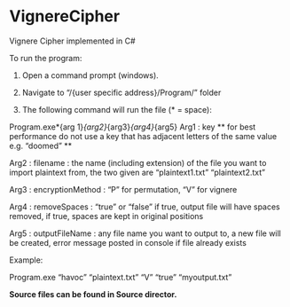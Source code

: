 # VignereCipher

Vignere Cipher implemented in C#

To run the program:

1. Open a command prompt (windows).

2. Navigate to “/{user specific address}/Program/” folder
 
3. The following command will run the file (* = space): 

Program.exe*{arg 1}*{arg2}*{arg3}*{arg4}*{arg5}
Arg1 : key    ** for best performance do not use a key that has adjacent letters of the same value e.g. “doomed” **

Arg2 : filename : the name (including extension) of the file you want to import plaintext from, the two given are “plaintext1.txt”
“plaintext2.txt”

Arg3 :  encryptionMethod : “P” for permutation, “V” for vignere

Arg4 : removeSpaces : “true” or “false” if true, output file will have spaces removed, if true, spaces are kept in original positions

Arg5 : outputFileName  : any file name you want to output to, a new file will be created, error message posted in console if file already exists


Example: 

Program.exe “havoc” “plaintext.txt” “V” “true” “myoutput.txt”

**Source files can be found in Source director.**
